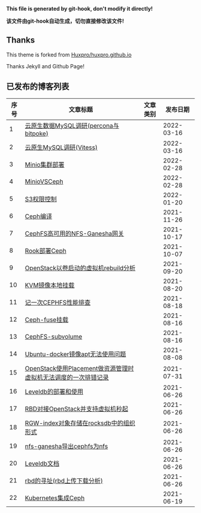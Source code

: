 **This file is generated by git-hook, don't modify it directly!**

**该文件由git-hook自动生成，切勿直接修改该文件!**

## Thanks

This theme is forked from [Huxpro/huxpro.github.io](https://github.com/Huxpro/huxpro.github.io)

Thanks Jekyll and Github Page!

## 已发布的博客列表

|序号|文章标题|文章类别|发布日期|
|----|----|----|----|
|1|[云原生数据MySQL调研(percona与bitpoke)](http://elrond.wang/2022/03/16/云原生数据MySQL调研(percona与bitpoke))||2022-03-16|
|2|[云原生MySQL调研(Vitess)](http://elrond.wang/2022/03/16/云原生MySQL调研(Vitess))||2022-03-16|
|3|[Minio集群部署](http://elrond.wang/2022/02/28/Minio集群部署)||2022-02-28|
|4|[MinioVSCeph](http://elrond.wang/2022/02/28/MinioVSCeph)||2022-02-28|
|5|[S3权限控制](http://elrond.wang/2022/01/20/S3权限控制)||2022-01-20|
|6|[Ceph编译](http://elrond.wang/2021/11/26/Ceph编译)||2021-11-26|
|7|[CephFS高可用的NFS-Ganesha网关](http://elrond.wang/2021/10/17/CephFS高可用的NFS-Ganesha网关)||2021-10-17|
|8|[Rook部署Ceph](http://elrond.wang/2021/10/07/Rook部署Ceph)||2021-10-07|
|9|[OpenStack以卷启动的虚拟机rebuild分析](http://elrond.wang/2021/09/20/OpenStack以卷启动的虚拟机rebuild分析)||2021-09-20|
|10|[KVM镜像本地挂载](http://elrond.wang/2021/08/20/KVM镜像本地挂载)||2021-08-20|
|11|[记一次CEPHFS性能排查](http://elrond.wang/2021/08/18/记一次CEPHFS性能排查)||2021-08-18|
|12|[Ceph-fuse挂载](http://elrond.wang/2021/08/16/Ceph-fuse挂载)||2021-08-16|
|13|[CephFS-subvolume](http://elrond.wang/2021/08/16/CephFS-subvolume)||2021-08-16|
|14|[Ubuntu-docker镜像apt无法使用问题](http://elrond.wang/2021/08/08/Ubuntu-docker镜像apt无法使用问题)||2021-08-08|
|15|[OpenStack使用Placement做资源管理时虚拟机无法调度的一次排错记录](http://elrond.wang/2021/07/31/OpenStack使用Placement做资源管理时虚拟机无法调度的一次排错记录)||2021-07-31|
|16|[Leveldb的部署和使用](http://elrond.wang/2021/06/26/Leveldb的部署和使用)||2021-06-26|
|17|[RBD对接OpenStack并支持虚拟机秒起](http://elrond.wang/2021/06/26/RBD对接OpenStack并支持虚拟机秒起)||2021-06-26|
|18|[RGW-index对象存储在rocksdb中的组织形式](http://elrond.wang/2021/06/26/RGW-index对象存储在rocksdb中的组织形式)||2021-06-26|
|19|[nfs-ganesha导出cephfs为nfs](http://elrond.wang/2021/06/26/nfs-ganesha导出cephfs为nfs)||2021-06-26|
|20|[Leveldb文档](http://elrond.wang/2021/06/26/Leveldb文档)||2021-06-26|
|21|[rbd的寻址(rbd上传下载分析)](http://elrond.wang/2021/06/26/rbd的寻址(rbd上传下载分析))||2021-06-26|
|22|[Kubernetes集成Ceph](http://elrond.wang/2021/06/19/Kubernetes集成Ceph)||2021-06-19|
